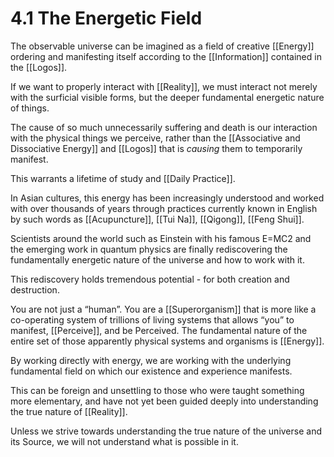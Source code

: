 # 4.1 The Energetic Field

The observable universe can be imagined as a field of creative [[Energy]] ordering and manifesting itself according to the [[Information]] contained in the [[Logos]]. 

If we want to properly interact with [[Reality]], we must interact not merely with the surficial visible forms, but the deeper fundamental energetic nature of things. 

The cause of so much unnecessarily suffering and death is our interaction with the physical things we perceive, rather than the [[Associative and Dissociative Energy]] and [[Logos]] that is _causing_ them to temporarily manifest. 

This warrants a lifetime of study and [[Daily Practice]]. 

In Asian cultures, this energy has been increasingly understood and worked with over thousands of years through practices currently known in English by such words as [[Acupuncture]], [[Tui Na]], [[Qigong]], [[Feng Shui]]. 

Scientists around the world such as Einstein with his famous E=MC2 and the emerging work in quantum physics are finally rediscovering the fundamentally energetic nature of the universe and how to work with it.

This rediscovery holds tremendous potential - for both creation and destruction. 

You are not just a “human”. You are a [[Superorganism]] that is more like a co-operating system of trillions of living systems that allows “you” to manifest, [[Perceive]], and be Perceived. The fundamental nature of the entire set of those apparently physical systems and organisms is [[Energy]]. 

By working directly with energy, we are working with the underlying fundamental field on which our existence and experience manifests. 

This can be foreign and unsettling to those who were taught something more elementary, and have not yet been guided deeply into understanding the true nature of [[Reality]]. 

Unless we strive towards understanding the true nature of the universe and its Source, we will not understand what is possible in it.


